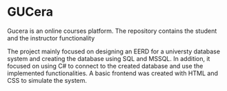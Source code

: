 # GUCera

Gucera is an online courses platform.
The repository contains the student and the instructor functionality 

The project mainly focused on designing an EERD for a universty database system and 
creating the database using SQL and MSSQL.
In addition, it focused on using C# to connect to the created database and use the implemented functionalities. 
A basic frontend was created with HTML and CSS to simulate the system.
